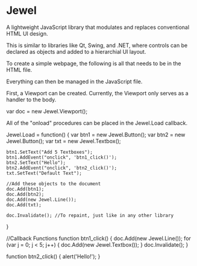 Jewel
=====

A lightweight JavaScript library that modulates and replaces conventional HTML UI design.

This is similar to libraries like Qt, Swing, and .NET, where controls can be declared as objects and added to a hierarchial UI layout.

To create a simple webpage, the following is all that needs to be in the HTML file.

<html>
<head>
	<script type="text/javascript" src="jewel.js"></script>
	<script type="text/javascript" src="myscripts.js"></script>
</head>
</html>

Everything can then be managed in the JavaScript file.

First, a Viewport can be created. Currently, the Viewport only serves as a handler to the body.

var doc = new Jewel.Viewport();

All of the "onload" procedures can be placed in the Jewel.Load callback.

Jewel.Load = function() {
	var btn1 = new Jewel.Button();
	var btn2 = new Jewel.Button();
	var txt = new Jewel.Textbox();
	
	btn1.SetText("Add 5 Textboxes");
	btn1.AddEvent("onclick", 'btn1_click()');
	btn2.SetText("Hello");
	btn2.AddEvent("onclick", 'btn2_click()');
	txt.SetText("Default Text");
	
	//Add these objects to the document
	doc.Add(btn1);
	doc.Add(btn2);
	doc.Add(new Jewel.Line());
	doc.Add(txt);
	
	doc.Invalidate(); //To repaint, just like in any other library
}

//Callback Functions
function btn1_click() {
	doc.Add(new Jewel.Line());
	for (var j = 0; j < 5; j++) {
		doc.Add(new Jewel.Textbox());
	}
	doc.Invalidate();
}

function btn2_click() {
	alert('Hello!');
}
